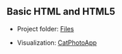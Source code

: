 ## Basic HTML and HTML5

- Project folder: <a href="https://github.com/rfaria/freeCodeCamp-Responsive-Web-Design-Certification/tree/master/Basic%20HTML%20and%20HTML5">Files</a>

- Visualization: <a href="https://htmlpreview.github.io/?https://github.com/rfaria/freeCodeCamp-Responsive-Web-Design-Certification/blob/master/Basic%20HTML%20and%20HTML5/CatPhotoApp.html">CatPhotoApp</a>
